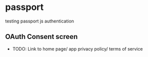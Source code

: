 # passport
testing passport js authentication
## OAuth Consent screen
- TODO: Link to home page/ app privacy policy/ terms of service

